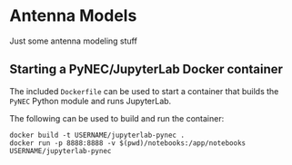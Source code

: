 # Antenna Models

Just some antenna modeling stuff

## Starting a PyNEC/JupyterLab Docker container

The included `Dockerfile` can be used to start a container that builds
the `PyNEC` Python module and runs JupyterLab.

The following can be used to build and run the container:

``` shell
docker build -t USERNAME/jupyterlab-pynec .
docker run -p 8888:8888 -v $(pwd)/notebooks:/app/notebooks USERNAME/jupyterlab-pynec
```
